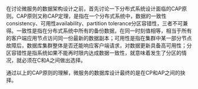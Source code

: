 在讨论微服务的数据架构设计之前，首先讨论一下分布式系统设计面临的CAP原则。CAP原则又称CAP定理，是指在一个分布式系统中，数据的一致性consistency、可用性availability、partition tolerance分区容错性，三者不可兼得。一致性是指在分布式系统中所有的备份数据，在同一时刻值相等，相当于所有的客户端应用节点访问同一份最新的数据副本；可用性是指在集群中某一部分节点故障后，数据库集群整体是否还能响应客户端请求，对数据更新具备高可用性；分区容错性是指系统如果不能再时限内达成数据一致性，就意味着发生了分区的情况，就必须在C和A之间做出选择。

通过以上的CAP原则的理解，微服务的数据库设计最终的是在CP和AP之间的抉择。



